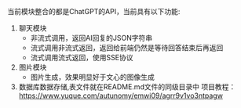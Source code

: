 当前模块整合的都是ChatGPT的API，当前具有以下功能:

1. 聊天模块
    - 非流式调用，返回AI回复的JSON字符串
    - 流式调用非流式返回，返回给前端仍然是等待回答结束后再返回
    - 流式调用流式返回，使用SSE协议
2. 图片模块
    - 图片生成，效果明显好于文心的图像生成
3. 数据库数据存储,表文件就在README.md文件的同级目录中
项目教程：https://www.yuque.com/autunomy/emwi09/agrr9v1vo3ntpagw